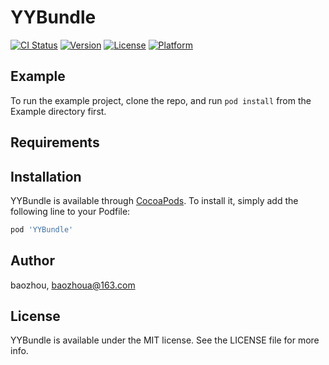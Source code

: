 # YYBundle

[![CI Status](https://img.shields.io/travis/baozhou/YYBundle.svg?style=flat)](https://travis-ci.org/baozhou/YYBundle)
[![Version](https://img.shields.io/cocoapods/v/YYBundle.svg?style=flat)](https://cocoapods.org/pods/YYBundle)
[![License](https://img.shields.io/cocoapods/l/YYBundle.svg?style=flat)](https://cocoapods.org/pods/YYBundle)
[![Platform](https://img.shields.io/cocoapods/p/YYBundle.svg?style=flat)](https://cocoapods.org/pods/YYBundle)

## Example

To run the example project, clone the repo, and run `pod install` from the Example directory first.

## Requirements

## Installation

YYBundle is available through [CocoaPods](https://cocoapods.org). To install
it, simply add the following line to your Podfile:

```ruby
pod 'YYBundle'
```

## Author

baozhou, baozhoua@163.com

## License

YYBundle is available under the MIT license. See the LICENSE file for more info.
